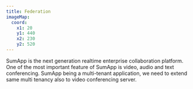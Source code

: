 ```yaml
---
title: Federation
imageMap:
  coord: 
    x1: 20 
    y1: 440 
    x2: 230
    y2: 520
---
```


SumApp is the next generation realtime enterprise collaboration platform. 
One of the most important feature of SumApp is video, audio and text conferencing. 
SumApp being a multi-tenant application, we need to extend same multi tenancy 
also to video conferencing server.